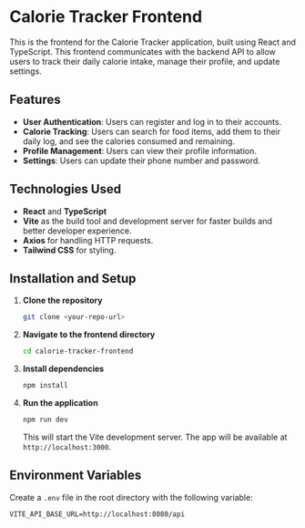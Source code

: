 # Calorie Tracker Frontend

This is the frontend for the Calorie Tracker application, built using React and TypeScript. This frontend communicates with the backend API to allow users to track their daily calorie intake, manage their profile, and update settings.

## Features

- **User Authentication**: Users can register and log in to their accounts.
- **Calorie Tracking**: Users can search for food items, add them to their daily log, and see the calories consumed and remaining.
- **Profile Management**: Users can view their profile information.
- **Settings**: Users can update their phone number and password.
  
## Technologies Used

- **React** and **TypeScript**
- **Vite** as the build tool and development server for faster builds and better developer experience.
- **Axios** for handling HTTP requests.
- **Tailwind CSS** for styling.

## Installation and Setup

1. **Clone the repository**

    ```bash
    git clone <your-repo-url>
    ```

2. **Navigate to the frontend directory**

    ```bash
    cd calorie-tracker-frontend
    ```

3. **Install dependencies**

    ```bash
    npm install
    ```

4. **Run the application**

    ```bash
    npm run dev
    ```

    This will start the Vite development server. The app will be available at `http://localhost:3000`.

## Environment Variables

Create a `.env` file in the root directory with the following variable:

```plaintext
VITE_API_BASE_URL=http://localhost:8080/api
